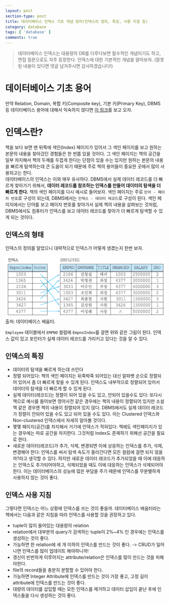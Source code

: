 ```yaml
---
layout: post
section-type: post
title: 데이터베이스 인덱스 기초 개념 정리(인덱스의 정의, 특징, 사용 지침 등)
category: database
tags: [ 'database' ]
comments: true
---
```


> 데이터베이스 인덱스는 대용량의 DB를 다루다보면 필수적인 개념이기도 하고, 면접 질문으로도 자주 등장한다. 인덱스에 대한 기본적인 개념을 알아보자. (잘못된 내용이 있다면 댓글 남겨주시면 감사하겠습니다!)

# 데이터베이스 기초 용어

만약 Relation, Domain, 복합 키(Composite key), 기본 키(Primary Key), DBMS 등 데이터베이스 용어에 대해서 익숙하지 않다면 [이 링크](https://wkdtjsgur100.github.io/database-terms/)를 보고 오자.

# 인덱스란?

책을 보다 보면 맨 뒤쪽에 색인(Index) 페이지가 있어서 그 색인 페이지를 보고 원하는 본문의 내용을 찾아갔던 경험들은 한 번쯤 있을 것이다. 그 색인 페이지는 책의 공간을 일부 차지해서 책의 두께를 두껍게 한다는 단점이 있을 수는 있지만 원하는 본문의 내용을 빠르게 탐색하는데 큰 도움이 되기 때문에 주로 책의 용어들이 중요한 곳에서 많이 사용되고는 한다.  
데이터베이스의 인덱스는 이와 매우 유사하다. DBMS에서 실제 데이터 레코드를 더 빠르게 찾아가기 위해서, **데이터 레코드를 참조하는 인덱스를 만들어 데이터의 탐색을 더 빠르게 한다.** 책의 색인 페이지를 다시 예시로 들어보자. 색인 페이지는 주로 `단어 - 페이지 번호`로 구성이 되는데, DBMS에서는 `인덱스 - 데이터 레코드`로 구성이 된다. 색인 페이지에서는 단어를 보고 페이지 번호를 찾아가서 실제 책의 내용을 살펴보는 것처럼, DBMS에서도 컴퓨터가 인덱스를 보고 데이터 레코드를 찾아가 더 빠르게 탐색할 수 있게 되는 것이다.

## 인덱스의 형태

인덱스의 정의를 알았으니 대략적으로 인덱스가 어떻게 생겼는지 한번 보자.  
  
![dense_index](/images/posts/dense_index.png)  
출처: 데이터베이스 배움터.  
  
`Employee` 테이블에서 `EMPNO` 컬럼에 `EmpnoIndex`를 걸면 위와 같은 그림이 된다. 인덱스 값이 있고 포인터가 실제 데이터 레코드를 가리키고 있다는 것을 알 수 있다.

## 인덱스의 특징

- 데이터의 탐색을 빠르게 하는데 쓰인다
- 정렬 되어있다: 책의 색인 페이지는 뒤죽박죽 되어있는 대신 알파벳 순으로 정렬되어 있어서 좀 더 빠르게 찾을 수 있게 된다. 인덱스도 내부적으로 정렬되어 있어서 데이터의 탐색을 더 빠르게 할 수 있게 된다.
- 실제 데이터(레코드)는 정렬이 되어 있을 수도 있고, 안되어 있을수도 있다: 또다시 책으로 예시를 들어보면 영어사전 같은 경우에는 책의 내용이 정렬되어 있지만 소설책 같은 경우엔 책의 내용이 정렬되어 있지 않다. DBMS에서도 실제 데이터 레코드가 정렬이 안되어 있을 수도 있고 되어 있을 수도 있다. 이는 Clustered 인덱스와 Non-clustered 인덱스에서 자세히 알아볼 것이다.
- 몇몇 페이지(공간)를 차지해서 거기에 인덱스가 적혀있다: 책에도 색인페이지가 있는 경우에는 따로 공간을 차지한다. 그것처럼 Index도 존재하기 위해선 공간을 필요로 한다.
- 새로운 데이터(레코드)가 추가, 삭제, 변경되면 이에 상응하는 인덱스를 추가, 삭제, 변경해야 한다: 인덱스를 써서 탐색 속도가 올라간다면 모든 컬럼에 걸면 되지 않을까?라고 생각할 수 있다. 하지만 새로운 데이터 레코드가 추가되었을 때 이에 대응하는 인덱스도 추가되어야하고, 삭제되었을 때도 이에 대응하는 인덱스가 삭제되어야 한다. 이는 데이터베이스의 성능에 많은 부담을 주기 때문에 인덱스를 무분별하게 사용하지 않는 것이 좋다.

## 인덱스 사용 지침

그렇다면 인덱스는 어느 상황에 인덱스를 쓰는 것이 좋을까. 데이터베이스 배움터라는 책에서는 다음과 같은 지침을 따라 인덱스를 사용할 것을 권장하고 있다.

- tuple이 많이 들어있는 대용량의 relation
- relation에서 대부분의 query가 검색하는 tuple이 2%~4% 인 경우에는 인덱스를 생성하는 것이 좋다.
- 가능하면 한 relation에 세 개 이하의 인덱스를 만드는 것이 좋다. -> CRUD가 일어나면 인덱스를 많이 업데이트 해야하니까!
- 갱신이 빈번하게 이루어지는 attribute/relation은 인덱스를 많이 만드는 것을 피해야한다.
- file의 record들을 충분히 분할할 수 있어야 한다.
- 가능하면 Integer Attribute에 인덱스를 만드는 것이 가장 좋고, 고정 길이 attribute에 인덱스를 만드는 것이 좋다.
- 대량의 데이터를 삽입할 때는 모든 인덱스를 제거하고 데이터 삽입이 끝난 후에 인덱스들을 다시 생성하는 것이 좋다.
